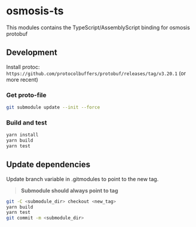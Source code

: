 # osmosis-ts

This modules contains the TypeScript/AssemblyScript binding for osmosis protobuf

## Development

Install protoc: `https://github.com/protocolbuffers/protobuf/releases/tag/v3.20.1` (or more recent)

### Get proto-file

```bash
git submodule update --init --force
```

### Build and test

```bash
yarn install
yarn build
yarn test
```

## Update dependencies

Update branch variable in .gitmodules to point to the new tag.

> **Submodule should always point to tag**

```bash
git -C <submodule_dir> checkout <new_tag>
yarn build
yarn test
git commit -m <submodule_dir>
```
